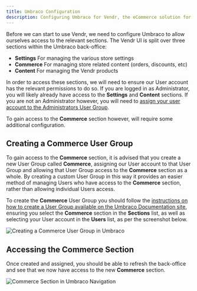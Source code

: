 ```yaml
---
title: Umbraco Configuration
description: Configuring Umbraco for Vendr, the eCommerce solution for Umbraco v8+
---
```


Before we can start to use Vendr, we need to configure Umbraco to allow ourselves access to the relevant sections. The Vendr UI is split over three sections within the Umbraco back-office:

* **Settings** For managing the various store settings
* **Commerce** For managing store related content (orders, discounts, etc)
* **Content** For managing the Vendr products

In order to access these sections, we will need to ensure our User account has the relevant permissions to do so. If you are logged in as Administrator, you will likely already have access to the **Settings** and **Content** sections. If you are not an Administrator however, you will need to [assign your user account to the Administrators User Group](https://our.umbraco.com/documentation/getting-started/Data/Users/).

To gain access to the **Commerce** section however, will require some additional configuration.

## Creating a Commerce User Group

To gain access to the **Commerce** section, it is advised that you create a new User Group called **Commerce**, assigning our User account to that User Group and allowing that User Group access to the **Commerce** section as a whole. By creating a custom User Group in this way it provides an easier method of managing Users who have access to the **Commerce** section, rather than allowing individual Users access.

To create the **Commerce** User Group you should follow the [instructions on how to create a User Group available on the Umbraco Documentation site](https://our.umbraco.com/documentation/getting-started/Data/Users/#creating-a-user-group), ensuring you select the **Commerce** section in the **Sections** list, as well as selecting your User account in the **Users** list, as per the screenshot below.

![Creating a Commerce User Group in Umbraco](/media/screenshots/create_commerce_user_group.png)

## Accessing the Commerce Section

Once created and assigned, you should be able to refresh the back-office and see that we now have access to the new **Commerce** section.

![Commerce Section in Umbraco Navigation](/media/screenshots/commerce_section.png)